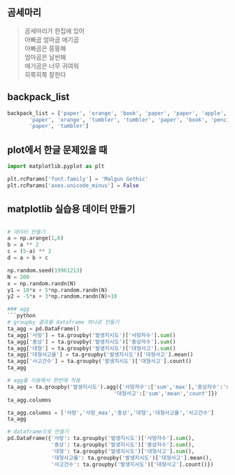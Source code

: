 ## 곰세마리
> 곰세마리가 한집에 있어 <br> 
> 아빠곰 엄마곰 애기곰  <br>
> 아빠곰은 뚱뚱해  <br>
> 엄마곰은 날씬해  <br>
> 애기곰은 너무 귀여워  <br>
> 히쭉히쭉 잘한다 <br>

## backpack_list
```python
backpack_list = ['paper', 'orange', 'book', 'paper', 'paper', 'apple', 'paper',
       'paper', 'orange', 'tumbler', 'tumbler', 'paper', 'book', 'pencil',
       'paper', 'tumbler']
```
## plot에서 한글 문제있을 때
```python
import matplotlib.pyplot as plt

plt.rcParams['font.family'] = 'Malgun Gothic'
plt.rcParams['axes.unicode_minus'] = False
```

## matplotlib 실습용 데이터 만들기
```python

# 데이터 만들기 
a = np.arange(1,6)
b = a ** 2
c = (5-a) ** 2
d = a + b + c

np.random.seed(19961213)
N = 200
x = np.random.randn(N)
y1 = 10*x + 5*np.random.randn(N)
y2 = -5*x + 3*np.random.randn(N)+10

### agg
```python
# groupby 결과를 dataframe 하나로 만들기
ta_agg = pd.DataFrame()
ta_agg['사망'] = ta.groupby('발생지시도')['사망자수'].sum()
ta_agg['중상'] = ta.groupby('발생지시도')['중상자수'].sum()
ta_agg['대형'] = ta.groupby('발생지시도')['대형사고'].sum()
ta_agg['대형사고율'] = ta.groupby('발생지시도')['대형사고'].mean()
ta_agg['사고건수'] = ta.groupby('발생지시도')['대형사고'].count()
ta_agg

# agg를 이용해서 한번에 적용
ta_agg = ta.groupby('발생지시도').agg({'사망자수':['sum','max'],'중상자수':'sum',
                                  '대형사고':['sum','mean','count']})
ta_agg.columns

ta_agg.columns = ['사망','사망_max','중상','대형','대형사고율','사고건수']
ta_agg

# dataframe으로 만들기
pd.DataFrame({'사망': ta.groupby('발생지시도')['사망자수'].sum(), 
              '중상': ta.groupby('발생지시도')['중상자수'].sum(), 
              '대형': ta.groupby('발생지시도')['대형사고'].sum(), 
              '대형사고율': ta.groupby('발생지시도')['대형사고'].mean(),
              '사고건수': ta.groupby('발생지시도')['대형사고'].count()})
```

```
